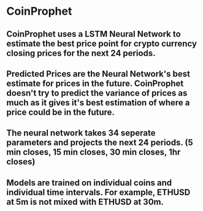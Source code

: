 # CoinProphet

## CoinProphet uses a LSTM Neural Network to estimate the best price point for crypto currency closing prices for the next 24 periods.

## Predicted Prices are the Neural Network's best estimate for prices in the future. CoinProphet doesn't try to predict the variance of prices as much as it gives it's best estimation of where a price could be in the future.

 ## The neural network takes 34 seperate parameters and projects the next 24 periods. (5 min closes, 15 min closes, 30 min closes, 1hr closes)

 ## Models are trained on individual coins and individual time intervals. For example, ETHUSD at 5m is not mixed with ETHUSD at 30m.